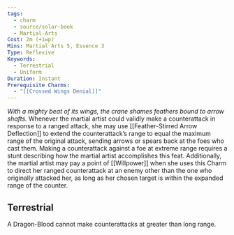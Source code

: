 ```yaml
---
tags:
  - charm
  - source/solar-book
  - Martial-Arts
Cost: 2m (+1wp)
Mins: Martial Arts 5, Essence 3
Type: Reflexive
Keywords:
  - Terrestrial
  - Uniform
Duration: Instant
Prerequisite Charms:
  - "[[Crossed Wings Denial]]"
---
```

*With a mighty beat of its wings, the crane shames feathers bound to arrow shafts.* 
Whenever the martial artist could validly make a counterattack in response to a ranged attack, she may use [[Feather-Stirred Arrow Deflection]] to extend the counterattack’s range to equal the maximum range of the original attack, sending arrows or spears back at the foes who cast them. Making a counterattack against a foe at extreme range requires a stunt describing how the martial artist accomplishes this feat. 
Additionally, the martial artist may pay a point of [[Willpower]] when she uses this Charm to direct her ranged counterattack at an enemy other than the one who originally attacked her, as long as her chosen target is within the expanded range of the counter. 
## Terrestrial
A Dragon-Blood cannot make counterattacks at greater than long range.